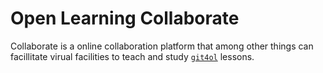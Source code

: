 # Open Learning Collaborate

Collaborate is a online collaboration platform that among other things can facillitate virual facilities to teach and study [`git4ol`](http://github.com/open-learning/git4ol/) lessons.
